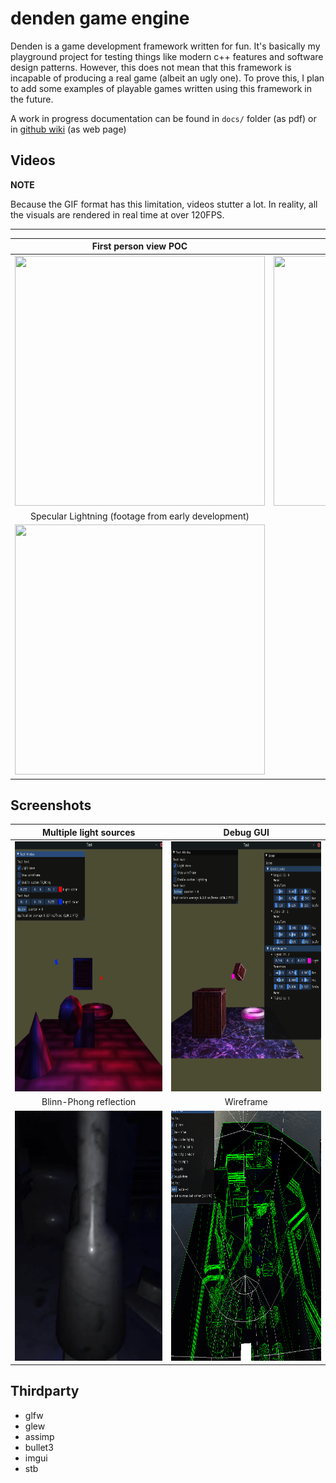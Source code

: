 # denden game engine
Denden is a game development framework written for fun. It's basically my playground project for testing things like modern c++ features and software design patterns. However, this does not mean that this framework is incapable of producing a real game (albeit an ugly one). To prove this, I plan to add some examples of playable games written using this framework in the future.

A work in progress documentation can be found in `docs/` folder (as pdf) or in [github wiki](https://github.com/burkap/denden/wiki) (as web page)

## Videos
**NOTE**

Because the GIF format has this limitation, videos stutter a lot. In reality, all the visuals are rendered in real time at over 120FPS. 

---
First person view POC             |  Physics Simulation
:-------------------------:|:-------------------------:
<img src="https://raw.githubusercontent.com/burkap/denden/main/media/fpv_poc.gif" width="400" height="400">  |  <img src="https://raw.githubusercontent.com/burkap/denden/main/media/friction.gif" width="400" height="400">
Specular Lightning (footage from early development)            |  
<img src="https://raw.githubusercontent.com/burkap/denden/main/media/specular.gif" width="400" height="400">  | 
## Screenshots
Multiple light sources             |  Debug GUI
:-------------------------:|:-------------------------:
<img src="https://raw.githubusercontent.com/burkap/denden/main/media/early.png" width="400" height="400">  |  <img src="https://raw.githubusercontent.com/burkap/denden/main/media/unknown.png" width="400" height="400">
Blinn-Phong reflection            |  Wireframe
<img src="https://raw.githubusercontent.com/burkap/denden/main/media/phong.png" width="400" height="400">  |  <img src="https://raw.githubusercontent.com/burkap/denden/main/media/scene.png" width="400" height="400">

## Thirdparty
* glfw
* glew
* assimp
* bullet3
* imgui
* stb
